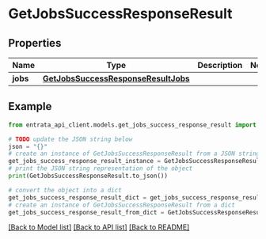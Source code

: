 # GetJobsSuccessResponseResult


## Properties

Name | Type | Description | Notes
------------ | ------------- | ------------- | -------------
**jobs** | [**GetJobsSuccessResponseResultJobs**](GetJobsSuccessResponseResultJobs.md) |  | 

## Example

```python
from entrata_api_client.models.get_jobs_success_response_result import GetJobsSuccessResponseResult

# TODO update the JSON string below
json = "{}"
# create an instance of GetJobsSuccessResponseResult from a JSON string
get_jobs_success_response_result_instance = GetJobsSuccessResponseResult.from_json(json)
# print the JSON string representation of the object
print(GetJobsSuccessResponseResult.to_json())

# convert the object into a dict
get_jobs_success_response_result_dict = get_jobs_success_response_result_instance.to_dict()
# create an instance of GetJobsSuccessResponseResult from a dict
get_jobs_success_response_result_from_dict = GetJobsSuccessResponseResult.from_dict(get_jobs_success_response_result_dict)
```
[[Back to Model list]](../README.md#documentation-for-models) [[Back to API list]](../README.md#documentation-for-api-endpoints) [[Back to README]](../README.md)


